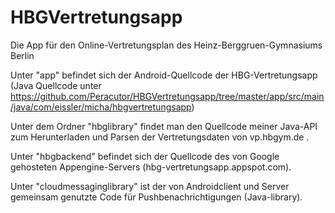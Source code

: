 # HBGVertretungsapp
Die App für den Online-Vertretungsplan des Heinz-Berggruen-Gymnasiums Berlin

Unter "app" befindet sich der Android-Quellcode der HBG-Vertretungsapp (Java Quellcode unter https://github.com/Peracutor/HBGVertretungsapp/tree/master/app/src/main/java/com/eissler/micha/hbgvertretungsapp)

Unter dem Ordner "hbglibrary" findet man den Quellcode meiner Java-API zum Herunterladen und Parsen der Vertretungsdaten von vp.hbgym.de .

Unter "hbgbackend" befindet sich der Quellcode des von Google gehosteten Appengine-Servers (hbg-vertretungsapp.appspot.com).

Unter "cloudmessaginglibrary" ist der von Androidclient und Server gemeinsam genutzte Code für Pushbenachrichtigungen (Java-library).
